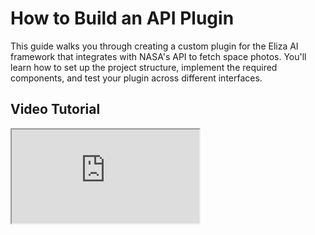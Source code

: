 # How to Build an API Plugin

This guide walks you through creating a custom plugin for the Eliza AI framework that integrates with NASA's API to fetch space photos. You'll learn how to set up the project structure, implement the required components, and test your plugin across different interfaces.

## Video Tutorial

<div className="responsive-iframe">                                                                                               
  <iframe                                                                                                                         
    src="https://www.youtube.com/embed/25FxjscBHuo" 
    title="YouTube video player"                                                                                                  
    allow="accelerometer; autoplay; clipboard-write; encrypted-media; gyroscope; picture-in-picture"                              
    allowFullScreen                                                                                                               
  />                                                                                                                              
</div> 
Code: https://github.com/dabit3/eliza-nasa-plugin

**Key Timestamps**

- **0:00** - Introduction to Eliza plugins and their importance
- **3:36** - Overview of the NASA API plugin we'll be building
- **6:40** - Setting up the project structure
- **12:26** - Creating the basic plugin files
- **18:64** - Understanding plugin components
- **32:84** - Implementing the NASA API service
- **43:22** - Setting up environment variables
- **59:12** - Testing the plugin in web interface
- **1:15:00** - Testing the plugin with Twitter integration

## Why Build Plugins?

Plugins are powerful extensions to the Eliza framework that allow you to:

- Integrate custom functionality into agent workflows
- Share reusable components with other developers
- Expand the capabilities of your AI agents
- Distribute your software products to developers
- Take advantage of growing opportunities in the agent space

## Development Approaches

You have two options for developing an Eliza plugin:

### Option 1: Using the Starter Template

:::warning
Untested in over a month, this might not work!
:::

```
git clone https://github.com/elizaOS/eliza-plugin-starter.git
cd eliza-plugin-starter
bun install
bun tsc
bun mock-eliza --characters=./characters/eternalai.character.json
```

### Option 2: Building from Scratch

If you prefer to understand every component by building from scratch (as shown in the video tutorial), follow the manual setup process below.

### Project Structure

For building from scratch, your project structure will look like this:

```
plugin-name/
├── package.json
├── tsconfig.json
├── tsup.config.ts
└── src/
    ├── index.ts          # Main plugin entry
    ├── types.ts          # Type definitions
    ├── environment.ts    # Environment config
    ├── services/         # API services
    ├── actions/          # Plugin actions
    └── examples/         # Usage examples
```

> When using the starter template, you'll find additional directories like `common/` for shared utilities and mocked client capabilities for testing.

## Setup Steps

1. **Create and Initialize Project**

```bash
# Create project directory
mkdir eliza-plugin-nasa
cd eliza-plugin-nasa

# Clone Eliza repository
git clone git@github.com:elizaOS/eliza.git
cd eliza
git checkout $(git describe --tags --abbrev=0)
```

2. **Create Project Directory**

```bash
cd packages
mkdir eliza-plugin-nasa
cd eliza-plugin-nasa
```

3. **Create Base Configuration Files**

Create `package.json`:

```json
{
  "name": "@elizaos/plugin-nasa",
  "version": "1.0.0",
  "main": "dist/index.js",
  "types": "dist/index.d.ts",
  "dependencies": {
    "@elizaos/core": "latest"
  },
  "peerDependencies": {
    "@elizaos/core": "^1.0.0"
  }
}
```

Create `tsconfig.json`:

```json
{
  "extends": "../../tsconfig.json",
  "compilerOptions": {
    "outDir": "./dist",
    "rootDir": "./src"
  },
  "include": ["src"]
}
```

Create `tsup.config.ts`:

```typescript
import { defineConfig } from 'tsup';

export default defineConfig({
  entry: ['src/index.ts'],
  format: ['cjs', 'esm'],
  dts: true,
  splitting: false,
  sourcemap: true,
  clean: true,
});
```

4. **Create Project Structure**

```bash
# Create directories
mkdir src
mkdir src/actions

# Create essential files
touch package.json tsconfig.json tsup.config.ts
touch src/index.ts src/types.ts src/examples.ts
touch src/services.ts src/environment.ts
touch src/actions/getMarsRoverPhoto.ts src/actions/getApod.ts
```

4. **Configure Character File**

Create `src/characters/natter.character.ts`:

```typescript
import { ModelProviderName, Clients } from '@elizaos/core';
import { nasaPlugin } from '@elizaos/plugin-nasa';

export const mainCharacter = {
  name: 'sound_craft_',
  clients: [Clients.TWITTER],
  modelProvider: ModelProviderName.HYPERBOLIC,
  plugins: [nasaPlugin],
  // ... rest of character configuration
};
```

See example: https://github.com/dabit3/eliza-nasa-plugin/blob/main/agent/src/nader.character.ts

---

## Core Components

### Types

Source: `src/types.ts`

```typescript
interface ApodResponse {
  url: string;
  title: string;
  explanation: string;
  date: string;
}

interface MarsRoverResponse {
  photos: Array<{
    img_src: string;
    earth_date: string;
    camera: {
      name: string;
    };
  }>;
}
```

### Plugin Entry

Source: `src/index.ts`

```typescript
import type { Plugin } from '@elizaos/core';
import { getMarsRoverPhoto } from './actions/getMarsRoverPhoto';
import { getApod } from './actions/getApod';

export const nasaPlugin: Plugin = {
  name: 'nasa-plugin',
  description: 'NASA API integration for space photos',
  actions: [getMarsRoverPhoto, getApod],
};
```

### Actions

Actions define how your plugin responds to messages:

```typescript
import { Action, IAgentRuntime } from '@elizaos/core';

export const getMarsRoverPhoto: Action = {
  name: 'NASA_GET_MARS_PHOTO',
  similes: ['SHOW_MARS_PICTURE'],
  description: 'Fetches a photo from Mars rovers',

  validate: async (runtime: IAgentRuntime) => {
    return validateNasaConfig(runtime);
  },

  handler: async (runtime: IAgentRuntime, state: any, callback: any) => {
    const data = await getNasaService(runtime).getMarsRoverPhoto();
    await callback(`Here's a photo from Mars rover ${data.rover}...`);
    return true;
  },
};
```

Source: `src/actions/getMarsRoverPhoto.ts`

### Services

Services handle API interactions:

```typescript
const nasaService = (config: NasaConfig) => ({
  getMarsRoverPhoto: async () => {
    const response = await fetch(
      `https://api.nasa.gov/mars-photos/api/v1/rovers/curiosity/photos?api_key=${config.apiKey}`
    );
    return response.json();
  },
});
```

### Environment Configuration

Create `.env` in the root directory:

```bash
NASA_API_KEY=your_api_key_here
TWITTER_API_KEY=your_api_key
TWITTER_API_SECRET_KEY=your_api_secret_key
TWITTER_ACCESS_TOKEN=your_access_token
TWITTER_ACCESS_TOKEN_SECRET=your_access_token_secret
```

```typescript
const validateNasaConfig = (runtime: IAgentRuntime) => {
  const config = {
    apiKey: runtime.getSetting('NASA_API_KEY'),
  };
  if (!config.apiKey) {
    throw new Error('NASA API key not configured');
  }
  return config;
};
```

## Testing Your Plugin

> See 00:12:39 in the video

### Development Testing

```bash
# Using mock client
bun mock-eliza --characters=./characters/eternalai.character.json
```

### Production Testing

```bash
# Web interface
bun start client
# Visit localhost:5173

# Twitter integration
# Ensure Twitter credentials are configured in .env
bun start
```

---

## FAQ

### How should I handle errors in my plugin?

Validate environment variables before making API calls and provide meaningful error messages. Implement retry logic for failed requests to improve reliability.

### What's the best way to ensure type safety?

Define interfaces for API responses and use TypeScript throughout your plugin to maintain type consistency and get better development experience.

### How should I organize my plugin code?

Separate concerns into distinct files, follow consistent naming conventions, and thoroughly document your code for maintainability.

### Why isn't my plugin loading?

Verify your package.json configuration, check that the plugin is properly registered in the character file, and ensure all dependencies are installed correctly.

### Why isn't my action triggering?

Review your action examples for accuracy, check the validate function logic, and verify that the action is properly registered in your plugin.

### What should I do if I have API integration issues?

Confirm your API key is properly configured, verify the API endpoint URLs are correct, and check that responses are being handled appropriately.
